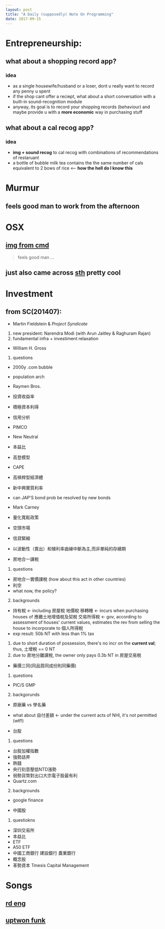 ```yaml
---
layout: post
title: "A Daily (supposedly) Note On Programming"
date: 2017-09-15
---
```


# Entrepreneurship:
## what about a __shopping record__ app?
### idea
- as a single housewife/husband or a loser, dont u really want to record any penny u spent
- if the shop cant offer a reciept, what about a short conversation with a built-in sound-recognition module
- anyway, its goal is to record your shopping records (behaviour) and maybe provide u with a __more economic__ way in purchasing stuff
## what about a __cal recog__ app?
### idea
- __img + sound recog__ to cal recog with combinations of recommendations of restaruant
- a bottle of bubble milk tea contains the the same number of cals equivalent to 2 bows of rice <-- __how the hell do I know this__

# Murmur
## feels good man to work from the afternoon 

# OSX
## [img from cmd](https://davidwalsh.name/mac-camera)
> feels good man ...
## just also came across [sth](http://hints.macworld.com/article.php?story=20080824185920426) pretty cool 

# Investment
## from __SC(201407)__:
- Martin Fieldstein & *Project Syndicate*
1. new president: Narendra Modi (with Arun Jaitley & Raghuram Rajan)
2. fundamental infra + investiment relaxation

- William H. Gross
1. questions
- 2000y .com bubble
- population arch
- Raymen Bros.
- 投資收益率
- 積極資本利得
- 信用分析
- PIMCO
- New Neutral
- 本益比
- 高登模型
- CAPE
- 高槓桿型經濟體
- 新中興實質利率
- can JAP'S bond prob be resolved by new bonds
- Mark Carney
- 量化寬鬆政策
- 空頭市場
- 信貸緊縮
- 以波動性（賣出）和殖利率曲線中斷為主,而非單純的存續期

- 房地合一課稅
1. questions
- 房地合一實價課稅 (how about this act in other countries)
- 利空
- what now, the policy?
2. backgrounds
- 持有稅 <- including 房屋稅 地價稅
  移轉睡 <- incurs when purchasing houses of 應繳土地增值稅及契稅
  交易所得稅 <- gov, according to assessment of houses' current values, estimates the rev from selling the house to incorporate to 個人所得稅
- exp result: 50b NT with less than 1% tax
1. due to short duration of possession, there's no incr on the __current val__; thus, 土增稅 == 0 NT
2. due to 房地分離課稅, the owner only pays 0.3b NT in 房屋交易稅

- 藥價三同(同品質同成份則同藥價)
1. questions
- PIC/S GMP
2. backgorunds
- 原廠藥 vs 學名藥
- what about 自付差額 <- under the current acts of NHI, it's not permitted (wtf!)

- 台股
1. questions
- 台股加權指數
- 強勢話畀
- 熱錢
- 央行刻意壓低NTD漲勢
- 弱勢貨幣對出口大宗電子股最有利
- Quartz.com
2. backgrounds
- google finance

- 中國股
1. questiokns
- 深圳交易所
- 本益比
- ETF
- A50 ETF
- 中國工商銀行 建設銀行 農業銀行
- 概念股
- 革勢資本 Tmesis Capital Management

# Songs
## [rd eng](http://rayduenglish.com/category/song/)
## [uptwon funk](https://www.youtube.com/watch?v=OPf0YbXqDm0)

